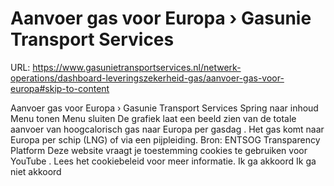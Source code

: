 # Aanvoer gas voor Europa › Gasunie Transport Services

URL: https://www.gasunietransportservices.nl/netwerk-operations/dashboard-leveringszekerheid-gas/aanvoer-gas-voor-europa#skip-to-content

Aanvoer gas voor Europa › Gasunie Transport Services
Spring naar inhoud
Menu tonen
Menu sluiten
De grafiek laat een beeld zien van de totale aanvoer van hoogcalorisch
gas
naar Europa per
gasdag
. Het
gas
komt naar Europa per schip (LNG) of via een pijpleiding.
Bron:
ENTSOG Transparency Platform
Deze website vraagt je toestemming cookies te gebruiken voor
YouTube
. Lees het
cookiebeleid
voor meer informatie.
Ik ga akkoord
Ik ga niet akkoord